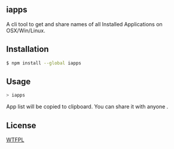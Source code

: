 ## iapps
A cli tool to get and share names of all Installed Applications on OSX/Win/Linux.

## Installation

``` sh
$ npm install --global iapps
```

## Usage
``` sh
> iapps
```
 App list will be copied to clipboard. You can share it with anyone .

## License

[WTFPL](./License.md)

